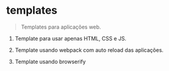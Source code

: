 # templates
> Templates para aplicações web.

1. Template para usar apenas HTML, CSS e JS.

2. Template usando webpack com auto reload das aplicações. 

3. Template usando browserify

